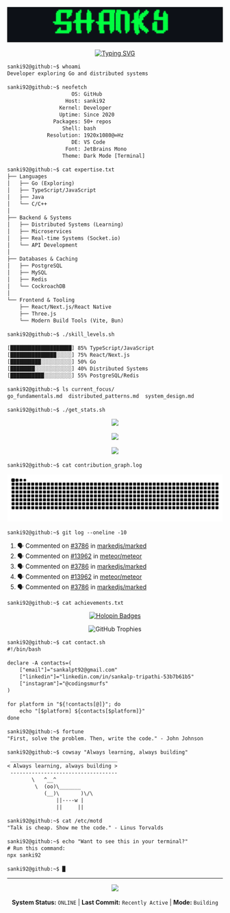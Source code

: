 <div align="center">
  <img src="./assets/shanky.svg" alt="THANKS" />
</div>

<div align="center">

[![Typing SVG](https://readme-typing-svg.herokuapp.com?font=Fira+Code&size=20&duration=3000&pause=1000&color=00FF41&background=0D111700&center=true&vCenter=true&width=600&lines=Building+scalable+systems;Exploring+Go+%26+Distributed+Computing;Learning+system+design+patterns;Open+to+collaborations)](https://git.io/typing-svg)

</div>

```console
sanki92@github:~$ whoami
Developer exploring Go and distributed systems

sanki92@github:~$ neofetch
                     OS: GitHub
                   Host: sanki92
                 Kernel: Developer
                 Uptime: Since 2020
               Packages: 50+ repos
                  Shell: bash
             Resolution: 1920x1080@∞Hz
                     DE: VS Code
                   Font: JetBrains Mono
                  Theme: Dark Mode [Terminal]

sanki92@github:~$ cat expertise.txt
├── Languages
│   ├── Go (Exploring)
│   ├── TypeScript/JavaScript
│   ├── Java
│   └── C/C++
│
├── Backend & Systems
│   ├── Distributed Systems (Learning)
│   ├── Microservices
│   ├── Real-time Systems (Socket.io)
│   └── API Development
│
├── Databases & Caching
│   ├── PostgreSQL
│   ├── MySQL
│   ├── Redis
│   └── CockroachDB
│
└── Frontend & Tooling
    ├── React/Next.js/React Native
    ├── Three.js
    └── Modern Build Tools (Vite, Bun)

sanki92@github:~$ ./skill_levels.sh

[████████████████████] 85% TypeScript/JavaScript
[███████████████░░░░░] 75% React/Next.js
[██████████░░░░░░░░░░] 50% Go
[████████░░░░░░░░░░░░] 40% Distributed Systems
[███████████░░░░░░░░░] 55% PostgreSQL/Redis

sanki92@github:~$ ls current_focus/
go_fundamentals.md  distributed_patterns.md  system_design.md

sanki92@github:~$ ./get_stats.sh
```

<div align="center">

![](https://github-readme-stats.vercel.app/api?username=sanki92&show_icons=true&theme=chartreuse-dark&hide_border=true&bg_color=0d1117&title_color=00ff41&icon_color=00ff41&text_color=00ff41)

![](https://github-readme-streak-stats.herokuapp.com/?user=sanki92&theme=chartreuse-dark&hide_border=true&background=0d1117&ring=00ff41&fire=00ff41&currStreakLabel=00ff41)

![](https://github-readme-stats.vercel.app/api/top-langs/?username=sanki92&layout=compact&theme=chartreuse-dark&hide_border=true&bg_color=0d1117&title_color=00ff41&text_color=00ff41)

</div>

```console
sanki92@github:~$ cat contribution_graph.log
```

<div align="center">

![](https://raw.githubusercontent.com/sanki92/sanki92/output/github-contribution-grid-snake-dark.svg)

</div>

```console
sanki92@github:~$ git log --oneline -10
```

<!--START_SECTION:activity-->
1. 🗣 Commented on [#3786](https://github.com/markedjs/marked/pull/3786#issuecomment-3404341225) in [markedjs/marked](https://github.com/markedjs/marked)
2. 🗣 Commented on [#13962](https://github.com/meteor/meteor/pull/13962#issuecomment-3398766166) in [meteor/meteor](https://github.com/meteor/meteor)
3. 🗣 Commented on [#3786](https://github.com/markedjs/marked/pull/3786#issuecomment-3393971213) in [markedjs/marked](https://github.com/markedjs/marked)
4. 🗣 Commented on [#13962](https://github.com/meteor/meteor/pull/13962#issuecomment-3392983631) in [meteor/meteor](https://github.com/meteor/meteor)
5. 🗣 Commented on [#3786](https://github.com/markedjs/marked/pull/3786#issuecomment-3392981767) in [markedjs/marked](https://github.com/markedjs/marked)
<!--END_SECTION:activity-->

```console
sanki92@github:~$ cat achievements.txt
```

<div align="center">

[![Holopin Badges](https://holopin.me/sanki92)](https://holopin.io/@sanki92)

![GitHub Trophies](https://github-profile-trophy.vercel.app/?username=sanki92&theme=matrix&no-frame=true&no-bg=true&margin-w=4&column=7)

</div>

```console
sanki92@github:~$ cat contact.sh
#!/bin/bash

declare -A contacts=(
    ["email"]="sankalpt92@gmail.com"
    ["linkedin"]="linkedin.com/in/sankalp-tripathi-53b7b61b5"
    ["instagram"]="@codingsmurfs"
)

for platform in "${!contacts[@]}"; do
    echo "[$platform] ${contacts[$platform]}"
done

sanki92@github:~$ fortune
"First, solve the problem. Then, write the code." - John Johnson

sanki92@github:~$ cowsay "Always learning, always building"
 ___________________________________
< Always learning, always building >
 -----------------------------------
        \   ^__^
         \  (oo)\_______
            (__)\       )\/\
                ||----w |
                ||     ||

sanki92@github:~$ cat /etc/motd
"Talk is cheap. Show me the code." - Linus Torvalds

sanki92@github:~$ echo "Want to see this in your terminal?"
# Run this command:
npx sanki92

sanki92@github:~$ █
```

---

<div align="center">

![](https://komarev.com/ghpvc/?username=sanki92&color=00ff41&style=flat-square&label=VISITORS)

**System Status:** `ONLINE` | **Last Commit:** `Recently Active` | **Mode:** `Building`

</div>
